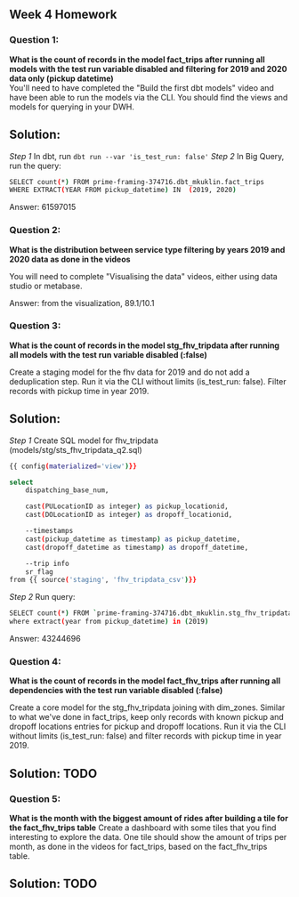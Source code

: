 ## Week 4 Homework 

### Question 1: 
**What is the count of records in the model fact_trips after running all models with the test run variable disabled and filtering for 2019 and 2020 data only (pickup datetime)**  
You'll need to have completed the "Build the first dbt models" video and have been able to run the models via the CLI. 
You should find the views and models for querying in your DWH.

## Solution:

*Step 1* In dbt, run `dbt run --var 'is_test_run: false'`
*Step 2* In Big Query, run the query:

```sh
SELECT count(*) FROM prime-framing-374716.dbt_mkuklin.fact_trips
WHERE EXTRACT(YEAR FROM pickup_datetime) IN  (2019, 2020) 
```

Answer: 61597015

### Question 2: 
**What is the distribution between service type filtering by years 2019 and 2020 data as done in the videos**

You will need to complete "Visualising the data" videos, either using data studio or metabase. 

Answer: from the visualization, 89.1/10.1

### Question 3: 
**What is the count of records in the model stg_fhv_tripdata after running all models with the test run variable disabled (:false)**  

Create a staging model for the fhv data for 2019 and do not add a deduplication step. Run it via the CLI without limits (is_test_run: false).
Filter records with pickup time in year 2019.

## Solution: 

*Step 1* Create SQL model for fhv_tripdata (models/stg/sts_fhv_tripdata_q2.sql)

```sh
{{ config(materialized='view')}}

select
    dispatching_base_num,

    cast(PULocationID as integer) as pickup_locationid,
    cast(DOLocationID as integer) as dropoff_locationid,

    --timestamps
    cast(pickup_datetime as timestamp) as pickup_datetime,
    cast(dropoff_datetime as timestamp) as dropoff_datetime,

    --trip info
    sr_flag
from {{ source('staging', 'fhv_tripdata_csv')}}
```

*Step 2* Run query:

```sh
SELECT count(*) FROM `prime-framing-374716.dbt_mkuklin.stg_fhv_tripdata_q2`
where extract(year from pickup_datetime) in (2019)
```

Answer: 43244696

### Question 4: 
**What is the count of records in the model fact_fhv_trips after running all dependencies with the test run variable disabled (:false)**  

Create a core model for the stg_fhv_tripdata joining with dim_zones.
Similar to what we've done in fact_trips, keep only records with known pickup and dropoff locations entries for pickup and dropoff locations. 
Run it via the CLI without limits (is_test_run: false) and filter records with pickup time in year 2019.

## Solution: TODO

### Question 5: 
**What is the month with the biggest amount of rides after building a tile for the fact_fhv_trips table**
Create a dashboard with some tiles that you find interesting to explore the data. One tile should show the amount of trips per month, as done in the videos for fact_trips, based on the fact_fhv_trips table.

## Solution: TODO
